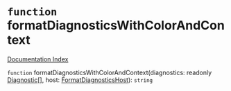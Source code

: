 # `function` formatDiagnosticsWithColorAndContext

[Documentation Index](../README.md)

`function` formatDiagnosticsWithColorAndContext(diagnostics: readonly [Diagnostic](../interface.Diagnostic/README.md)\[], host: [FormatDiagnosticsHost](../interface.FormatDiagnosticsHost/README.md)): `string`